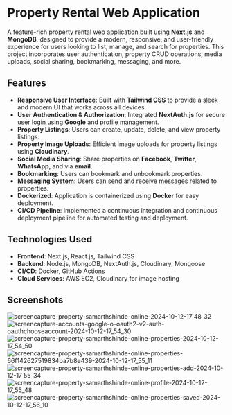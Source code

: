 # Property Rental Web Application

A feature-rich property rental web application built using **Next.js** and **MongoDB**, designed to provide a modern, responsive, and user-friendly experience for users looking to list, manage, and search for properties. This project incorporates user authentication, property CRUD operations, media uploads, social sharing, bookmarking, messaging, and more.

## Features

- **Responsive User Interface**: Built with **Tailwind CSS** to provide a sleek and modern UI that works across all devices.
- **User Authentication & Authorization**: Integrated **NextAuth.js** for secure user login using **Google** and profile management.
- **Property Listings**: Users can create, update, delete, and view property listings.
- **Property Image Uploads**: Efficient image uploads for property listings using **Cloudinary**.
- **Social Media Sharing**: Share properties on **Facebook**, **Twitter**, **WhatsApp**, and via **email**.
- **Bookmarking**: Users can bookmark and unbookmark properties.
- **Messaging System**: Users can send and receive messages related to properties.
- **Dockerized**: Application is containerized using **Docker** for easy deployment.
- **CI/CD Pipeline**: Implemented a continuous integration and continuous deployment pipeline for automated testing and deployment.

## Technologies Used

- **Frontend**: Next.js, React.js, Tailwind CSS
- **Backend**: Node.js, MongoDB, NextAuth.js, Cloudinary, Mongoose
- **CI/CD**: Docker, GitHub Actions
- **Cloud Services**: AWS EC2, Cloudinary for image hosting

## Screenshots

![screencapture-property-samarthshinde-online-2024-10-12-17_48_32](https://github.com/user-attachments/assets/09a072c0-eb7d-484f-bd8c-d1004ddb55f1)
![screencapture-accounts-google-o-oauth2-v2-auth-oauthchooseaccount-2024-10-12-17_54_30](https://github.com/user-attachments/assets/41a74455-365a-4189-a327-fa1fe694691e)
![screencapture-property-samarthshinde-online-properties-2024-10-12-17_54_50](https://github.com/user-attachments/assets/eebeef54-5cd1-4e56-8dc6-6a01f148b6a0)
![screencapture-property-samarthshinde-online-properties-66f142627519834ba7b8e439-2024-10-12-17_55_11](https://github.com/user-attachments/assets/78e7839d-663d-4420-be27-d6e5f2442c6b)
![screencapture-property-samarthshinde-online-properties-add-2024-10-12-17_55_34](https://github.com/user-attachments/assets/bff40517-7011-4ad0-9565-c27de01242c6)
![screencapture-property-samarthshinde-online-profile-2024-10-12-17_55_48](https://github.com/user-attachments/assets/3f61191e-cff2-4890-bffd-563140aeeced)
![screencapture-property-samarthshinde-online-properties-saved-2024-10-12-17_56_10](https://github.com/user-attachments/assets/625bf31d-2fb7-434b-b766-a0fac46131e8)





